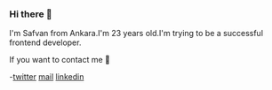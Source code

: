 ### Hi there 👋
I'm Safvan from Ankara.I'm 23 years old.I'm trying to be a successful frontend developer. 

If you want to contact me 💬

-[twitter](https://twitter.com/safvanavci)  [mail](safvanavci@gmail.com)  [linkedin](https://www.linkedin.com/in/safvan-avc%C4%B1-7a5b10114/)
